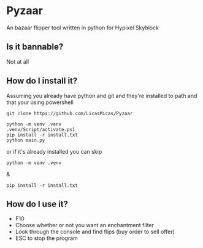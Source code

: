 # Pyzaar
An bazaar flipper tool written in python for Hypixel Skyblock
## Is it bannable?
Not at all
## How do I install it?
Assuming you already have python and git and they're installed to path and that your using powershell
```
git clone https://github.com/LicasMicas/Pyzaar
```
```
python -m venv .venv
.venv/Script/activate.ps1
pip install -r install.txt
python main.py
```
or if it's already installed you can skip
```
python -m venv .venv
```
&
```
pip install -r install.txt
```
## How do I use it?
* F10
* Choose whether or not you want an enchantment filter
* Look through the console and find flips (buy order to sell offer)
* ESC to stop the program
